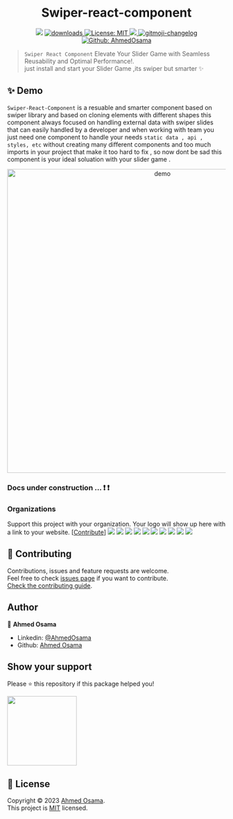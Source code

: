 <h1 align="center">Swiper-react-component</h1>
<p align="center">
  <img src="https://img.shields.io/npm/v/readme-md-generator.svg?orange=blue" />
  <a href="https://www.npmjs.com/package/@ahmed-osama-salem/swiper-react-component">
    <img alt="downloads" src="https://img.shields.io/npm/dm/readme-md-generator.svg?color=blue" target="_blank" />
  </a>
  <a href="https://github.com/Ahmed-Osama-Salem/swiper-react-component/blob/main/LICENSE">
    <img alt="License: MIT" src="https://img.shields.io/badge/license-MIT-yellow.svg" target="_blank" />
  </a>
  <a href="https://codecov.io/gh/kefranabg/readme-md-generator">
    <img src="https://codecov.io/gh/kefranabg/readme-md-generator/branch/master/graph/badge.svg" />
  </a>
  <a href="https://github.com/Ahmed-Osama-Salem/swiper-react-component">
    <img src="https://img.shields.io/badge/changelog-gitmoji-brightgreen.svg" alt="gitmoji-changelog">
  </a>
  <a href="https://github.com/Ahmed-Osama-Salem">
    <img alt="Github: AhmedOsama" src="https://img.shields.io/twitter/follow/ahmedosama.svg?style=social" target="_blank" />
  </a> 
</p>

> `Swiper React Component` Elevate Your Slider Game with Seamless Reusability and Optimal Performance!.<br /> just install and start your Slider Game ,its swiper but smarter ✨

## ✨ Demo

`Swiper-React-Component` is a resuable and smarter component based on swiper library and based on cloning elements with different shapes this component always focused on handling external data with swiper slides that can easily handled by a developer and when working with team you just need one component to handle your needs `static data , api , styles, etc` without creating many different components and too much imports in your project that make it too hard to fix , so now dont be sad this component is your ideal soluation with your slider game .

<p align="center">
  <img width="700" align="center" src="https://pouch.jumpshare.com/preview/Ll_yxQQsIPFttYiBwsj7XjzCJtJR1PT8_8EkuCnxQiTexw6Ml5wnVpdxLYe6imadw8_Xpys3LqoledrdpjjKqzEssFA7hOaPTDluikt5iqs" alt="demo"/>
</p>

<!-- ## ✨ Demo

`readme-md-generator` is able to read your environment (package.json, git config...) to suggest you default answers during the `README.md` creation process:

<p align="center">
  <img width="700" align="center" src="https://user-images.githubusercontent.com/9840435/60266022-72a82400-98e7-11e9-9958-f9004c2f97e1.gif" alt="demo"/>
</p>

Generated `README.md`:

<p align="center">
  <img width="700" src="https://user-images.githubusercontent.com/9840435/60266090-9cf9e180-98e7-11e9-9cac-3afeec349bbc.jpg" alt="cli output"/>
</p>

Example of `package.json` with good meta data:

```json
// The package.json is not required to run README-MD-GENERATOR
{
  "name": "readme-md-generator",
  "version": "0.1.3",
  "description": "CLI that generates beautiful README.md files.",
  "author": "Franck Abgrall",
  "license": "MIT",
  "homepage": "https://github.com/kefranabg/readme-md-generator#readme",
  "repository": {
    "type": "git",
    "url": "git+https://github.com/kefranabg/readme-md-generator.git"
  },
  "bugs": {
    "url": "https://github.com/kefranabg/readme-md-generator/issues"
  },
  "engines": {
    "npm": ">=5.5.0",
    "node": ">=9.3.0"
  }
}
```

## 🚀 Usage

Make sure you have [npx](https://www.npmjs.com/package/npx) installed (`npx` is shipped by default since npm `5.2.0`)

Just run the following command at the root of your project and answer questions:

```sh
npx readme-md-generator
```

Or use default values for all questions (`-y`):

```sh
npx readme-md-generator -y
```

Use your own `ejs` README template (`-p`):

```sh
npx readme-md-generator -p path/to/my/own/template.md
```

You can find [ejs README template examples here](https://github.com/kefranabg/readme-md-generator/tree/master/templates).

## Code Contributors

This project exists thanks to all the people who contribute. [[Contribute](CONTRIBUTING.md)].
<a href="https://github.com/kefranabg/readme-md-generator/graphs/contributors"><img src="https://opencollective.com/readme-md-generator/contributors.svg?width=890&button=false" /></a>

## Financial Contributors

Become a financial contributor and help us sustain our community. [[Contribute](https://opencollective.com/readme-md-generator/contribute)]

### Individuals

<a href="https://opencollective.com/readme-md-generator"><img src="https://opencollective.com/readme-md-generator/individuals.svg?width=890"></a> -->

### Docs under construction ... :exclamation: :exclamation:

<!-- ### Description

`Swiper-React-Component` is a resuable and smarter component based on swiper library and based on cloning elements with different shapes this component always focused on handling external data with swiper slides that can easily handled by a developer and when working with team you just need one component to handle your needs `static data , api , styles, etc` without creating many different components and too much imports in your project that make it too hard to fix , so now dont be sad this component is your ideal soluation with your slider game . -->

### Organizations

Support this project with your organization. Your logo will show up here with a link to your website. [[Contribute](https://opencollective.com/readme-md-generator/contribute)]
<a href="https://opencollective.com/readme-md-generator/organization/0/website"><img src="https://opencollective.com/readme-md-generator/organization/0/avatar.svg"></a>
<a href="https://opencollective.com/readme-md-generator/organization/1/website"><img src="https://opencollective.com/readme-md-generator/organization/1/avatar.svg"></a>
<a href="https://opencollective.com/readme-md-generator/organization/2/website"><img src="https://opencollective.com/readme-md-generator/organization/2/avatar.svg"></a>
<a href="https://opencollective.com/readme-md-generator/organization/3/website"><img src="https://opencollective.com/readme-md-generator/organization/3/avatar.svg"></a>
<a href="https://opencollective.com/readme-md-generator/organization/4/website"><img src="https://opencollective.com/readme-md-generator/organization/4/avatar.svg"></a>
<a href="https://opencollective.com/readme-md-generator/organization/5/website"><img src="https://opencollective.com/readme-md-generator/organization/5/avatar.svg"></a>
<a href="https://opencollective.com/readme-md-generator/organization/6/website"><img src="https://opencollective.com/readme-md-generator/organization/6/avatar.svg"></a>
<a href="https://opencollective.com/readme-md-generator/organization/7/website"><img src="https://opencollective.com/readme-md-generator/organization/7/avatar.svg"></a>
<a href="https://opencollective.com/readme-md-generator/organization/8/website"><img src="https://opencollective.com/readme-md-generator/organization/8/avatar.svg"></a>
<a href="https://opencollective.com/readme-md-generator/organization/9/website"><img src="https://opencollective.com/readme-md-generator/organization/9/avatar.svg"></a>

## 🤝 Contributing

Contributions, issues and feature requests are welcome.<br />
Feel free to check [issues page](https://github.com/Ahmed-Osama-Salem/swiper-react-component/issues) if you want to contribute.<br />
[Check the contributing guide](./CONTRIBUTING.md).<br />

## Author

👤 **Ahmed Osama**

- Linkedin: [@AhmedOsama](https://www.linkedin.com/in/ahmed-osama-083602243/)
- Github: [Ahmed Osama](https://github.com/Ahmed-Osama-Salem)

## Show your support

Please ⭐️ this repository if this package helped you!

<a href="https://github.com/Ahmed-Osama-Salem/swiper-react-component">
  <img src="https://c5.patreon.com/external/logo/become_a_patron_button@2x.png" width="160">
</a>

## 📝 License

Copyright © 2023 [Ahmed Osama](https://github.com/Ahmed-Osama-Salem).<br />
This project is [MIT](https://github.com/kefranabg/readme-md-generator/blob/master/LICENSE) licensed.
